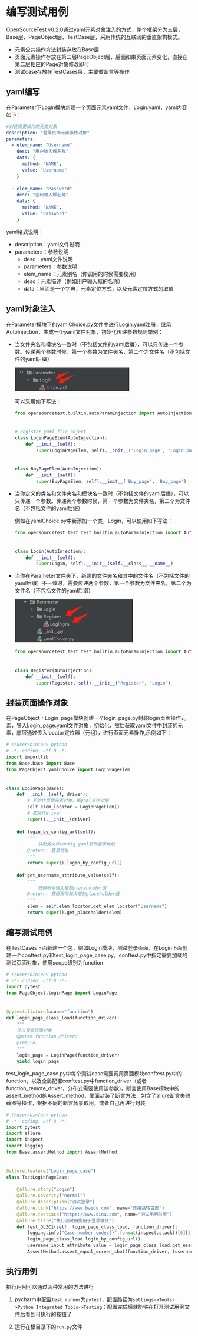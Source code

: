 # 编写测试用例

OpenSourceTest v0.2.0通过yaml元素对象注入的方式，整个框架分为三层，Base层、PageObject层、TestCase层，采用传统的互联网的垂直架构模式。

- 元素公共操作方法封装存放在Base层
- 页面元素操作存放在第二层PageObject层，后面如果页面元素变化，直接在第二层相应的Page对象修改即可
- 测试case存放在TestCases层，主要做断言等操作

## yaml编写

在Parameter下Login模块新建一个页面元素yaml文件，Login.yaml，yaml内容如下：

~~~yaml
#封装需要操作的元素对象
description: "登录页面元素操作对象"
parameters:
  - elem_name: "Username"
    desc: "用户输入框名称"
    data: {
      method: "NAME",
      value: "Username"
    }

  - elem_name: "Password"
    desc: "密码输入框名称"
    data: {
      method: "NAME",
      value: "Password"
    }
~~~

yaml格式说明：

   - description：yaml文件说明
   - parameters：参数说明
       - desc：yaml文件说明
       - parameters：参数说明
       - elem_name：元素别名（你调用的时候需要使用）
       - desc：元素描述（例如用户输入框的名称）
       - data：里面是一个字典，元素定位方式，以及元素定位方式的取值



## yaml对象注入



在Parameter模块下的yamlChoice.py文件中进行Login.yaml注册，继承AutoInjection，生成一个yaml文件对象，初始化传递参数规则举例：

- 当文件夹名和模块名一致时（不包括文件的yaml后缀），可以只传递一个参数。传递两个参数时候，第一个参数为文件夹名，第二个为文件名（不包括文件的yaml后缀）

  ![1](..\images\testcase\1.png)

  可以采用如下写法：

  ~~~python
  from opensourcetest.builtin.autoParamInjection import AutoInjection
  
  
  # Register yaml file object
  class LoginPageElem(AutoInjection):
      def __init__(self):
          super(LoginPageElem, self).__init__('Login_page', 'Login_page')
  
  
  class BuyPageElem(AutoInjection):
      def __init__(self):
          super(BuyPageElem, self).__init__('Buy_page', 'Buy_page')
  ~~~

- 当你定义的类名和文件夹名和模块名一致时（不包括文件的yaml后缀），可以只传递一个参数。传递两个参数时候，第一个参数为文件夹名，第二个为文件名（不包括文件的yaml后缀）

  例如在yamlChoice.py中新添加一个类，Login，可以使用如下写法：

  ~~~python
  from opensourcetest_test_test.builtin.autoParamInjection import AutoInjection
  
  
  class Login(AutoInjection):
      def __init__(self):
          super(Login, self).__init__(self.__class__.__name__)
  ~~~

- 当你在Parameter文件夹下，新建的文件夹名和其中的文件名（不包括文件的yaml后缀）不一致时，需要传递两个参数，第一个参数为文件夹名，第二个为文件名（不包括文件的yaml后缀）

  ![2](../images/testcase/2.png)

  ~~~python
  from opensourcetest_test_test.builtin.autoParamInjection import AutoInjection
  
  
  class Register(AutoInjection):
      def __init__(self):
          super(Register, self).__init__("Register", "Login")
  ~~~

  

## 封装页面操作对象

在PageObject下Login_page模块创建一个login_page.py封装login页面操作元素，导入Login_page.yaml文件对象，初始化，然后获取yaml文件中封装的元素，底层通过传入locator定位器（元组），进行页面元素操作,示例如下：

~~~python
# !/user/bin/env python
# -*- coding: utf-8 -*-
import importlib
from Base.base import Base
from PageObject.yamlChoice import LoginPageElem


class LoginPage(Base):
    def __init__(self, driver):
        # 初始化页面元素对象，即yaml文件对象
        self.elem_locator = LoginPageElem()
        # 初始化driver
        super().__init__(driver)

    def login_by_config_url(self):
        """
            从配置文件config.yaml获取登录地址
        @return: 登录地址
        """
        return super().login_by_config_url()

    def get_username_attribute_value(self):
        """
            获得账号输入框的placeholder值
        @return: 获得账号输入框的placeholder值
        """
        elem = self.elem_locator.get_elem_locator("Username")
        return super().get_placeholder(elem)
~~~

## 编写测试用例

在TestCases下面新建一个包，例如Login模块，测试登录页面，在Login下面创建一个conftest.py和test_login_page_case.py，conftest.py中指定需要加载的测试页面对象，使用scope级别为function

~~~python
# !/user/bin/env python
# -*- coding: utf-8 -*-
import pytest
from PageObject.loginPage import LoginPage


@pytest.fixture(scope="function")
def login_page_class_load(function_driver):
    """
    注入登录页面对象
    @param function_driver:
    @return:
    """
    login_page = LoginPage(function_driver)
    yield login_page
~~~

test_login_page_case.py中每个测试case需要调用页面模块conftest.py中的function，以及全局配置conftest.py中function_driver（或者function_remote_driver，分布式需要使用该参数)，断言使用Base模块中的assert_method的Assert_method，里面封装了断言方法，包含了allure断言失败截图等操作，根据不同的断言场景取用，或者自己再进行封装

~~~python
# !/user/bin/env python
# -*- coding: utf-8 -*-
import pytest
import allure
import inspect
import logging
from Base.assertMethod import AssertMethod


@allure.feature("Login_page_case")
class TestLoginPageCase:

    @allure.story("Login")
    @allure.severity("normal")
    @allure.description("测试登录")
    @allure.link("https://www.baidu.com", name="连接跳转百度")
    @allure.testcase("https://www.sina.com", name="测试用例位置")
    @allure.title("执行测试用例用于登录模块")
    def test_DLZC1(self, login_page_class_load, function_driver):
        logging.info("Case number code:{}".format(inspect.stack()[0][3]))
        login_page_class_load.login_by_config_url()
        username_input_attribute_value = login_page_class_load.get_username_attribute_value()
        AssertMethod.assert_equal_screen_shot(function_driver, (username_input_attribute_value, "手机号码"))
~~~



## 执行用例



执行用例可以通过两种常用的方法进行

1. pycharm中配置`test runner`为`pytest`，配置路径为`settings->Tools->Python Integrated Tools->Testing`；配置完成后就能够在打开测试用例文件后看到可执行的按钮了

2. 运行在根目录下的`run.py`文件

